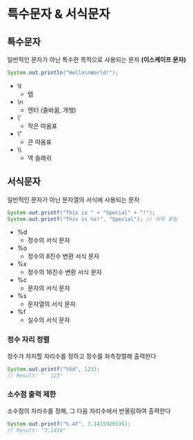 # 특수문자 & 서식문자

## 특수문자

일반적인 문자가 아닌 특수한 목적으로 사용되는 문자 **(이스케이프 문자)**

```Java
System.out.println("Hello\nWorld!");
```

 - \\t
   - 탭
 - \\n
   - 엔터 (줄바꿈, 개행)
 - \\'
   - 작은 따옴표
 - \\"
   - 큰 따옴표
 - \\\
   - 역 슬래쉬

## 서식문자

일반적인 문자가 아닌 문자열의 서식에 사용되는 문자

```Java
System.out.printf("This is " + "Special" + "!");
System.out.printf("This is %s!", "Special"); // 위와 동일
```

 - %d
   - 정수의 서식 문자
 - %o
   - 정수의 8진수 변환 서식 문자
 - %x
   - 정수의 16진수 변환 서식 문자
 - %c
   - 문자의 서식 문자
 - %s
   - 문자열의 서식 문자
 - %f
   - 실수의 서식 문자

### 정수 자리 정렬

정수가 차지할 자리수를 정하고 정수를 좌측정렬해 출력한다

```Java
System.out.printf("%5d", 123);
// Result: "  123"
```

### 소수점 출력 제한

소수점의 자리수를 정해, 그 다음 자리수에서 반올림하여 출력한다

```Java
System.out.printf("%.4f", 3.1415926535);
// Result: "3.1416"
```